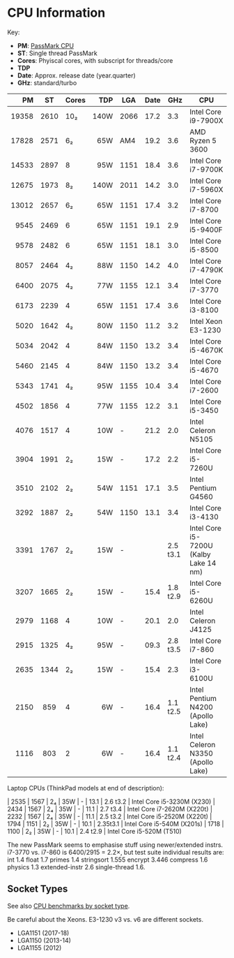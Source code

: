 CPU Information
===============

Key:
* __PM__: [PassMark CPU]
* __ST__: Single thread PassMark
* __Cores__: Phyiscal cores, with subscript for threads/core
* __TDP__
* __Date__: Approx. release date (year.quarter)
* __GHz__: standard/turbo

|    PM |    ST | Cores|  TDP | LGA  | Date | GHz     | CPU
|------:|:-----:|:-----|-----:|------|------|---------|-----------------------
| 19358 |  2610 |  10₂ | 140W | 2066 | 17.2 | 3.3      | Intel Core i9-7900X
| 17828 |  2571 |   6₂ |  65W |  AM4 | 19.2 | 3.6      | AMD Ryzen 5 3600
| 14533 |  2897 |   8  |  95W | 1151 | 18.4 | 3.6      | Intel Core i7-9700K
| 12675 |  1973 |   8₂ | 140W | 2011 | 14.2 | 3.0      | Intel Core i7-5960X
| 13012 |  2657 |   6₂ |  65W | 1151 | 17.4 | 3.2      | Intel Core i7-8700
|  9545 |  2469 |   6  |  65W | 1151 | 19.1 | 2.9      | Intel Core i5-9400F
|  9578 |  2482 |   6  |  65W | 1151 | 18.1 | 3.0      | Intel Core i5-8500
|  8057 |  2464 |   4₂ |  88W | 1150 | 14.2 | 4.0      | Intel Core i7-4790K
|  6400 |  2075 |   4₂ |  77W | 1155 | 12.1 | 3.4      | Intel Core i7-3770
|  6173 |  2239 |   4  |  65W | 1151 | 17.4 | 3.6      | Intel Core i3-8100
|  5020 |  1642 |   4₂ |  80W | 1150 | 11.2 | 3.2      | Intel Xeon E3-1230
|  5034 |  2042 |   4  |  84W | 1150 | 13.2 | 3.4      | Intel Core i5-4670K
|  5460 |  2145 |   4  |  84W | 1150 | 13.2 | 3.4      | Intel Core i5-4670
|  5343 |  1741 |   4₂ |  95W | 1155 | 10.4 | 3.4      | Intel Core i7-2600
|  4502 |  1856 |   4  |  77W | 1155 | 12.2 | 3.1      | Intel Core i5-3450
|  4076 |  1517 |   4  |  10W | -    | 21.2 | 2.0      | Intel Celeron N5105
|  3904 |  1991 |   2₂ |  15W | -    | 17.2 | 2.2      | Intel Core i5-7260U
|  3510 |  2102 |   2₂ |  54W | 1151 | 17.1 | 3.5      | Intel Pentium G4560
|  3292 |  1887 |   2₂ |  54W | 1150 | 13.1 | 3.4      | Intel Core i3-4130
|  3391 |  1767 |   2₂ |  15W | -    |      | 2.5 t3.1 | Intel Core i5-7200U (Kalby Lake 14 nm)
|  3207 |  1665 |   2₂ |  15W | -    | 15.4 | 1.8 t2.9 | Intel Core i5-6260U
|  2979 |  1168 |   4  |  10W | -    | 20.1 | 2.0      | Intel Celeron J4125
|  2915 |  1325 |   4₂ |  95W | -    | 09.3 | 2.8 t3.5 | Intel Core i7-860
|  2635 |  1344 |   2₂ |  15W | -    | 15.4 | 2.3      | Intel Core i3-6100U
|  2150 |   859 |   4  |   6W | -    | 16.4 | 1.1 t2.5 | Intel Pentium N4200 (Apollo Lake)
|  1116 |   803 |   2  |   6W | -    | 16.4 | 1.1 t2.4 | Intel Celeron N3350 (Apollo Lake)

Laptop CPUs (ThinkPad models at end of description):

|  2535 |  1567 |   2₄ |  35W | -    | 13.1 | 2.6 t3.2 | Intel Core i5-3230M (X230)
|  2434 |  1567 |   2₄ |  35W | -    | 11.1 | 2.7 t3.4 | Intel Core i7-2620M (X220t)
|  2232 |  1567 |   2₄ |  35W | -    | 11.1 | 2.5 t3.2 | Intel Core i5-2520M (X220t)
|  1794 |  1151 |   2₂ |  35W | -    | 10.1 | 2.35t3.1 | Intel Core i5-540M  (X201s)
|  1718 |  1100 |   2₂ |  35W | -    | 10.1 | 2.4 t2.9 | Intel Core i5-520M  (T510)

The new PassMark seems to emphasise stuff using newer/extended instrs.
i7-3770 vs. i7-860 is 6400/2915 = 2.2×, but test suite individual results
are: int 1.4 float 1.7 primes 1.4 stringsort 1.555 encrypt 3.446 compress
1.6 physics 1.3 extended-instr 2.6 single-thread 1.6.


Socket Types
------------

See also [CPU benchmarks by socket type][pm-socket].

Be careful about the Xeons. E3-1230 v3 vs. v6 are different sockets.

- LGA1151 (2017-18)
- LGA1150 (2013-14)
- LGA1155 (2012)



[PassMark CPU]: https://www.cpubenchmark.net/cpu_list.php
[pm-socket]: https://www.cpubenchmark.net/socketType.html
